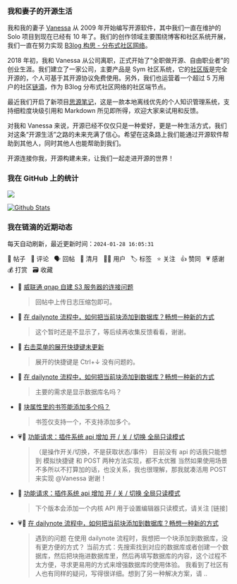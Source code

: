 ### 我和妻子的开源生活

我和我的妻子 [Vanessa](https://github.com/Vanessa219) 从 2009 年开始编写开源软件，其中我们一直在维护的 Solo 项目到现在已经有 10 年了。我们的创作领域主要围绕博客和社区系统开展，我们一直在努力实现 [B3log 构思 - 分布式社区网络](https://ld246.com/article/1546941897596)。

2018 年初，我和 Vanessa 从公司离职，正式开始了“全职做开源、自由职业者”的创业生涯。我们建立了一家公司，主要产品是 Sym 社区系统，它的[社区版](https://github.com/88250/symphony)是完全开源的，个人可基于其开源协议免费使用。另外，我们也运营着一个超过 5 万用户的社区[链滴](https://ld246.com)，作为 B3log 分布式社区网络的社区端节点。

最近我们开启了新项目[思源笔记](https://github.com/siyuan-note/siyuan)，这是一款本地离线优先的个人知识管理系统，支持细粒度块级引用和 Markdown 所见即所得，欢迎大家来试用和反馈。

对我和 Vanessa 来说，开源已经不仅仅只是一种爱好，更是一种生活方式，我们对这条“开源生活”之路的未来充满了信心。希望在这条路上我们能通过开源软件帮助到其他人，同时其他人也能帮助到我们。

开源连接你我，开源构建未来，让我们一起走进开源的世界！

### 我在 GitHub 上的统计

<a title="Hits" target="_blank" href="https://github.com/88250/88250"><img src="https://hits.b3log.org/88250/88250.svg"></a>

[![Github Stats](https://github-readme-stats.vercel.app/api?username=88250&theme=tokyonight&show_icons=true)](https://github.com/88250)

<!--events start -->

### 我在链滴的近期动态

每天自动刷新，最近更新时间：`2024-01-28 16:05:31`

📝 帖子 &nbsp; 💬 评论 &nbsp; 🗣 回帖 &nbsp; 🌙 清月 &nbsp; 👨‍💻 用户 &nbsp; 🏷️ 标签 &nbsp; ⭐️ 关注 &nbsp; 👍 赞同 &nbsp; 💗 感谢 &nbsp; 💰 打赏 &nbsp; 🗃 收藏

* 💬 [威联通 qnap 自建 S3 服务器的连接问题](https://ld246.com/article/1705710806975/comment/1706417891060#comments)

  > 回帖中上传日志压缩包即可。
* 💬 [在 dailynote 流程中，如何把当前块添加到数据库？畅想一种新的方式](https://ld246.com/article/1706364438422/comment/1706417859585#comments)

  > 这个暂时还是不显示了，等后续再收集反馈看看，谢谢。
* 💬 [右击菜单的展开快捷键未更新](https://ld246.com/article/1706412992897/comment/1706413444360#comments)

  > 展开的快捷键是 Ctrl+↓ 没有问题的。
* 💬 [在 dailynote 流程中，如何把当前块添加到数据库？畅想一种新的方式](https://ld246.com/article/1706364438422/comment/1706411843898#comments)

  > 主要的需求是显示数据库名吗？
* 💬 [块属性里的书签能添加多个吗？](https://ld246.com/article/1706408130027/comment/1706408271176#comments)

  > 书签仅支持一个，不支持添加多个。
* 💗📝 [功能请求：插件系统 api 增加 开 / 关 / 切换 全局只读模式](https://ld246.com/article/1706274210261)

  > （是操作开关/切换，不是获取状态/事件） 目前没有 api 的话我只能想到 模拟快捷键 和 POST 两种方法实现，都不太优雅 当然如果使用场景不多所以不打算加的话，也没关系，我也很理解，那我就凑活用 POST 来实现 @Vanessa 谢谢！
* 💬 [功能请求：插件系统 api 增加 开 / 关 / 切换 全局只读模式](https://ld246.com/article/1706274210261/comment/1706407614101#comments)

  > 下个版本会添加一个内核 API 用于设置编辑器只读模式，请关注 [链接]
* 💗📝 [在 dailynote 流程中，如何把当前块添加到数据库？畅想一种新的方式](https://ld246.com/article/1706364438422)

  > 遇到的问题 在使用 dailynote 流程时，我想把一个块添加到数据库，没有更方便的方式？ 当前方式：先搜索找到对应的数据库或者创建一个数据库，然后把块拖进数据库里，然后再填写数据库的内容，这个过程不太方便，寻求更易用的方式来增强数据库的使用体验。 我看到了社区有人也有同样的疑问，写得很详细。想到了另一种解决方案，请 ..


<!--events end -->
